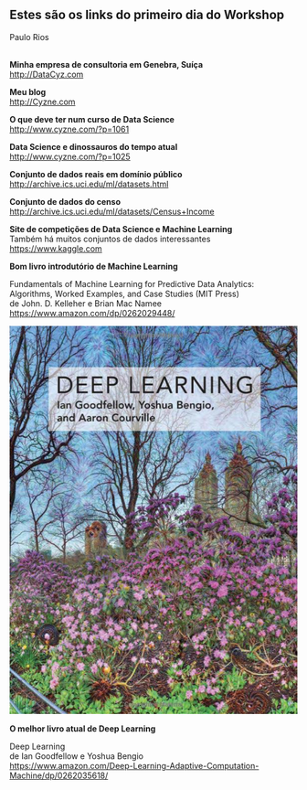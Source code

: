 

<h2>Estes são os links do primeiro dia do Workshop</h2>
Paulo Rios<br><br>

**Minha empresa de consultoria em Genebra, Suíça** <br>
http://DataCyz.com

**Meu blog** <br/>
http://Cyzne.com

**O que deve ter num curso de Data Science** <br>
http://www.cyzne.com/?p=1061

**Data Science e dinossauros do tempo atual** <br>
http://www.cyzne.com/?p=1025

**Conjunto de dados reais em domínio público** <br>
http://archive.ics.uci.edu/ml/datasets.html

**Conjunto de dados do censo** <br>
http://archive.ics.uci.edu/ml/datasets/Census+Income

**Site de competições de Data Science e Machine Learning** <br>
Também há muitos conjuntos de dados interessantes<br>
https://www.kaggle.com

**Bom livro introdutório de Machine Learning** <br>

Fundamentals of Machine Learning for Predictive Data Analytics: Algorithms, Worked Examples, and Case Studies (MIT Press) <br>
de John. D. Kelleher e Brian Mac Namee <br>
https://www.amazon.com/dp/0262029448/

![Deep Learning book](Deep-Learning-book.png)


**O melhor livro atual de Deep Learning** <br>

Deep Learning <br> 
de Ian Goodfellow e Yoshua Bengio <br>
https://www.amazon.com/Deep-Learning-Adaptive-Computation-Machine/dp/0262035618/



